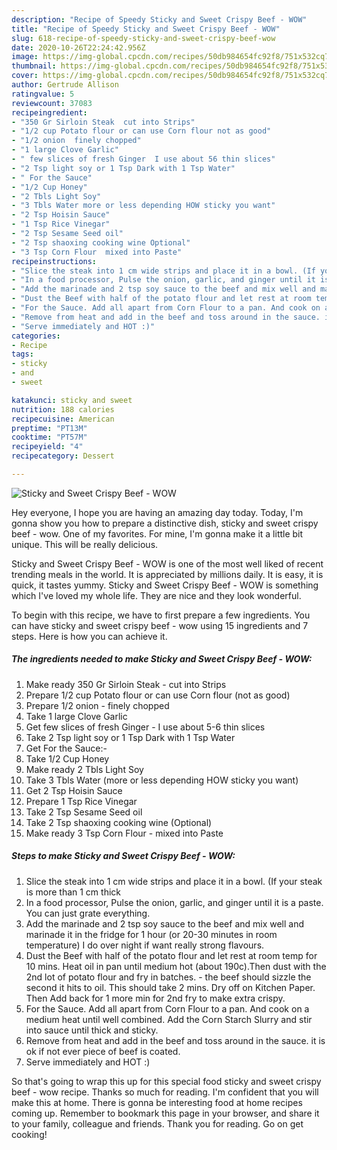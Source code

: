 ```yaml
---
description: "Recipe of Speedy Sticky and Sweet Crispy Beef - WOW"
title: "Recipe of Speedy Sticky and Sweet Crispy Beef - WOW"
slug: 618-recipe-of-speedy-sticky-and-sweet-crispy-beef-wow
date: 2020-10-26T22:24:42.956Z
image: https://img-global.cpcdn.com/recipes/50db984654fc92f8/751x532cq70/sticky-and-sweet-crispy-beef-wow-recipe-main-photo.jpg
thumbnail: https://img-global.cpcdn.com/recipes/50db984654fc92f8/751x532cq70/sticky-and-sweet-crispy-beef-wow-recipe-main-photo.jpg
cover: https://img-global.cpcdn.com/recipes/50db984654fc92f8/751x532cq70/sticky-and-sweet-crispy-beef-wow-recipe-main-photo.jpg
author: Gertrude Allison
ratingvalue: 5
reviewcount: 37083
recipeingredient:
- "350 Gr Sirloin Steak  cut into Strips"
- "1/2 cup Potato flour or can use Corn flour not as good"
- "1/2 onion  finely chopped"
- "1 large Clove Garlic"
- " few slices of fresh Ginger  I use about 56 thin slices"
- "2 Tsp light soy or 1 Tsp Dark with 1 Tsp Water"
- " For the Sauce"
- "1/2 Cup Honey"
- "2 Tbls Light Soy"
- "3 Tbls Water more or less depending HOW sticky you want"
- "2 Tsp Hoisin Sauce"
- "1 Tsp Rice Vinegar"
- "2 Tsp Sesame Seed oil"
- "2 Tsp shaoxing cooking wine Optional"
- "3 Tsp Corn Flour  mixed into Paste"
recipeinstructions:
- "Slice the steak into 1 cm wide strips and place it in a bowl. (If your steak is more than 1 cm thick"
- "In a food processor, Pulse the onion, garlic, and ginger until it is a paste. You can just grate everything."
- "Add the marinade and 2 tsp soy sauce to the beef and mix well and marinade it in the fridge for 1 hour (or 20-30 minutes in room temperature) I do over night if want really strong flavours."
- "Dust the Beef with half of the potato flour and let rest at room temp for 10 mins. Heat oil in pan until medium hot (about 190c).Then dust with the 2nd lot of potato flour and fry in batches. - the beef should sizzle the second it hits to oil. This should take 2 mins. Dry off on Kitchen Paper. Then Add back for 1 more min for 2nd fry to make extra crispy."
- "For the Sauce. Add all apart from Corn Flour to a pan. And cook on a medium heat until well combined. Add the Corn Starch Slurry and stir into sauce until thick and sticky."
- "Remove from heat and add in the beef and toss around in the sauce. it is ok if not ever piece of beef is coated."
- "Serve immediately and HOT :)"
categories:
- Recipe
tags:
- sticky
- and
- sweet

katakunci: sticky and sweet 
nutrition: 188 calories
recipecuisine: American
preptime: "PT13M"
cooktime: "PT57M"
recipeyield: "4"
recipecategory: Dessert

---
```



![Sticky and Sweet Crispy Beef - WOW](https://img-global.cpcdn.com/recipes/50db984654fc92f8/751x532cq70/sticky-and-sweet-crispy-beef-wow-recipe-main-photo.jpg)

Hey everyone, I hope you are having an amazing day today. Today, I'm gonna show you how to prepare a distinctive dish, sticky and sweet crispy beef - wow. One of my favorites. For mine, I'm gonna make it a little bit unique. This will be really delicious.

Sticky and Sweet Crispy Beef - WOW is one of the most well liked of recent trending meals in the world. It is appreciated by millions daily. It is easy, it is quick, it tastes yummy. Sticky and Sweet Crispy Beef - WOW is something which I've loved my whole life. They are nice and they look wonderful.




To begin with this recipe, we have to first prepare a few ingredients. You can have sticky and sweet crispy beef - wow using 15 ingredients and 7 steps. Here is how you can achieve it.

<!--inarticleads1-->

##### The ingredients needed to make Sticky and Sweet Crispy Beef - WOW:

1. Make ready 350 Gr Sirloin Steak - cut into Strips
1. Prepare 1/2 cup Potato flour or can use Corn flour (not as good)
1. Prepare 1/2 onion - finely chopped
1. Take 1 large Clove Garlic
1. Get  few slices of fresh Ginger - I use about 5-6 thin slices
1. Take 2 Tsp light soy or 1 Tsp Dark with 1 Tsp Water
1. Get  For the Sauce:-
1. Take 1/2 Cup Honey
1. Make ready 2 Tbls Light Soy
1. Take 3 Tbls Water (more or less depending HOW sticky you want)
1. Get 2 Tsp Hoisin Sauce
1. Prepare 1 Tsp Rice Vinegar
1. Take 2 Tsp Sesame Seed oil
1. Take 2 Tsp shaoxing cooking wine (Optional)
1. Make ready 3 Tsp Corn Flour - mixed into Paste




<!--inarticleads2-->

##### Steps to make Sticky and Sweet Crispy Beef - WOW:

1. Slice the steak into 1 cm wide strips and place it in a bowl. (If your steak is more than 1 cm thick
1. In a food processor, Pulse the onion, garlic, and ginger until it is a paste. You can just grate everything.
1. Add the marinade and 2 tsp soy sauce to the beef and mix well and marinade it in the fridge for 1 hour (or 20-30 minutes in room temperature) I do over night if want really strong flavours.
1. Dust the Beef with half of the potato flour and let rest at room temp for 10 mins. Heat oil in pan until medium hot (about 190c).Then dust with the 2nd lot of potato flour and fry in batches. - the beef should sizzle the second it hits to oil. This should take 2 mins. Dry off on Kitchen Paper. Then Add back for 1 more min for 2nd fry to make extra crispy.
1. For the Sauce. Add all apart from Corn Flour to a pan. And cook on a medium heat until well combined. Add the Corn Starch Slurry and stir into sauce until thick and sticky.
1. Remove from heat and add in the beef and toss around in the sauce. it is ok if not ever piece of beef is coated.
1. Serve immediately and HOT :)




So that's going to wrap this up for this special food sticky and sweet crispy beef - wow recipe. Thanks so much for reading. I'm confident that you will make this at home. There is gonna be interesting food at home recipes coming up. Remember to bookmark this page in your browser, and share it to your family, colleague and friends. Thank you for reading. Go on get cooking!
